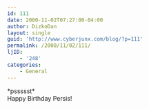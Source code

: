 ```yaml
---
id: 111
date: 2000-11-02T07:27:00-04:00
author: DizkoDan
layout: single
guid: 'http://www.cyberjunx.com/blog/?p=111'
permalink: /2000/11/02/111/
ljID:
    - '248'
categories:
    - General
---
```


\*pssssst\*  
Happy Birthday Persis!